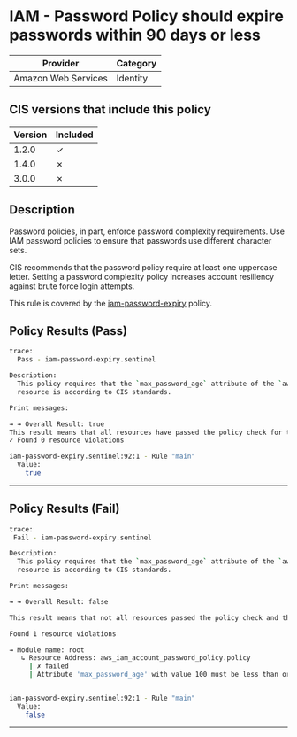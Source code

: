 # IAM - Password Policy should expire passwords within 90 days or less

| Provider            | Category     |
|---------------------|--------------|
| Amazon Web Services | Identity     |

## CIS versions that include this policy

| Version | Included |
|---------|----------|
| 1.2.0   | &check;  |
| 1.4.0   | &cross;  |
| 3.0.0   | &cross;  |

## Description

Password policies, in part, enforce password complexity requirements. Use IAM password policies to ensure that passwords use different character sets.

CIS recommends that the password policy require at least one uppercase letter. Setting a password complexity policy increases account resiliency against brute force login attempts.

This rule is covered by the [iam-password-expiry](../../policies/iam-password-expiry.sentinel) policy.

## Policy Results (Pass)
```bash
trace:
  Pass - iam-password-expiry.sentinel

Description:
  This policy requires that the `max_password_age` attribute of the `aws_iam_account_password_policy` 
  resource is according to CIS standards.

Print messages:

→ → Overall Result: true
This result means that all resources have passed the policy check for the policy iam-password-expiry.
✓ Found 0 resource violations

iam-password-expiry.sentinel:92:1 - Rule "main"
  Value:
    true
```

---

## Policy Results (Fail)
```bash
trace:
 Fail - iam-password-expiry.sentinel

Description:
  This policy requires that the `max_password_age` attribute of the `aws_iam_account_password_policy` 
  resource is according to CIS standards.

Print messages:

→ → Overall Result: false

This result means that not all resources passed the policy check and the protected behavior is not allowed for the policy iam-password-expiry.

Found 1 resource violations

→ Module name: root
   ↳ Resource Address: aws_iam_account_password_policy.policy
     | ✗ failed
     | Attribute 'max_password_age' with value 100 must be less than or equal to 90 days for 'aws_iam_account_password_policy' resources. Refer to https://docs.aws.amazon.com/securityhub/latest/userguide/iam-controls.html#iam-17 for more details.


iam-password-expiry.sentinel:92:1 - Rule "main"
  Value:
    false
```

---